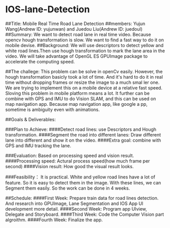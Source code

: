  # IOS-lane-Detection
##Title:
Mobile Real Time Road Lane Detection
##members:
Yujun Wang(Andrew ID: yujunwan) and Juedou Liu(Andrew ID: juedoul)
##Summary:
We want to detect road lane in real time video. Because opencv hough transformation is slow. We want to find a fast way to do it on mobile devise.
##Background:
We will use descriptors to detect yellow and white road lines.Then use hough transformation to mark the lane area in the video. We will take advantage of OpenGL ES GPUImage package to accelerate the computing speed.

##The challege:
This problem can be solve in openCv easily. However, the hough transformation basicly took a lot of time. And it's hard to do it in real time without dropping frames or resize the image to a much smal    ler one. We are trying to implement this on a mobile device at a relative fast speed.  
Sloving this problem in mobile platform means a lot. It further can be combine with GPS and IMU to do Vision SLAM, and this can be used on map navigation app. Because map navigation app, like google a    pp, sometime is ambiguity even with animations.  

##Goals & Deliverables:

###Plan to Achieve: 
####Detect road lines:
use Descriptors and Hough transformation.
####Segment the road into different lanes:
Draw different lane into different and show it on the video.
####Extra goal:
combine with GPS and IMU tracking the lane.

###Evaluation:
Based on processing speed and vision result.
####Processing speed:
Actural process speed(how much frame per second)
####Vision result:
How good the visual result looks.

###Feasibility：
It is practical. White and yellow road lines have a lot of feature. So it is easy to detect them in the image. With these lines, we can Segment them easily. So the work can be done in 4 weeks.

##Schedule:
####First Week:
Prepare train data for road lines detection. And research into GPUImage, Lane Segmentation and IOS App UI development more detail.
####Second Week:
Program app UIview, Delegate and Storyboard.
####Third Week:
Code the Computer Vision part algroithm.
####Fourth Week:
Finalize the app.
